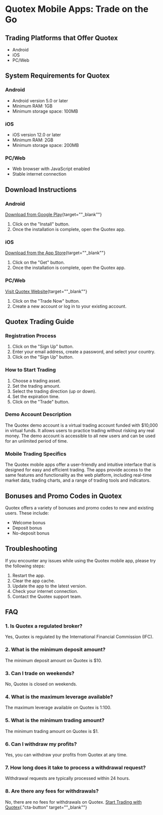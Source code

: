 # Quotex Mobile Apps: Trade on the Go

## Trading Platforms that Offer Quotex

-   Android
-   iOS
-   PC/Web

## System Requirements for Quotex

### Android

-   Android version 5.0 or later
-   Minimum RAM: 1GB
-   Minimum storage space: 100MB

### iOS

-   iOS version 12.0 or later
-   Minimum RAM: 2GB
-   Minimum storage space: 200MB

### PC/Web

-   Web browser with JavaScript enabled
-   Stable internet connection

## Download Instructions

### Android

[Download from Google
Play](\%22https://play.google.com/store/apps/details?id=com.binary.quotex\%22){target=""_blank""}

1.  Click on the "Install" button.
2.  Once the installation is complete, open the Quotex app.

### iOS

[Download from the App
Store](\%22https://apps.apple.com/us/app/quotex-trading-platform/id1505283387\%22){target=""_blank""}

1.  Click on the "Get" button.
2.  Once the installation is complete, open the Quotex app.

### PC/Web

[Visit Quotex
Website](\%22https://traff.sbs/quotexonelink\%22){target=""_blank""}

1.  Click on the "Trade Now" button.
2.  Create a new account or log in to your existing account.

## Quotex Trading Guide

### Registration Process

1.  Click on the "Sign Up" button.
2.  Enter your email address, create a password, and select your
    country.
3.  Click on the "Sign Up" button.

### How to Start Trading

1.  Choose a trading asset.
2.  Set the trading amount.
3.  Select the trading direction (up or down).
4.  Set the expiration time.
5.  Click on the "Trade" button.

### Demo Account Description

The Quotex demo account is a virtual trading account funded with
\$10,000 in virtual funds. It allows users to practice trading without
risking any real money. The demo account is accessible to all new users
and can be used for an unlimited period of time.

### Mobile Trading Specifics

The Quotex mobile apps offer a user-friendly and intuitive interface
that is designed for easy and efficient trading. The apps provide access
to the same features and functionality as the web platform, including
real-time market data, trading charts, and a range of trading tools and
indicators.

## Bonuses and Promo Codes in Quotex

Quotex offers a variety of bonuses and promo codes to new and existing
users. These include:

-   Welcome bonus
-   Deposit bonus
-   No-deposit bonus

## Troubleshooting

If you encounter any issues while using the Quotex mobile app, please
try the following steps:

1.  Restart the app.
2.  Clear the app cache.
3.  Update the app to the latest version.
4.  Check your internet connection.
5.  Contact the Quotex support team.

## FAQ

### 1. Is Quotex a regulated broker?

Yes, Quotex is regulated by the International Financial Commission
(IFC).

### 2. What is the minimum deposit amount?

The minimum deposit amount on Quotex is \$10.

### 3. Can I trade on weekends?

No, Quotex is closed on weekends.

### 4. What is the maximum leverage available?

The maximum leverage available on Quotex is 1:100.

### 5. What is the minimum trading amount?

The minimum trading amount on Quotex is \$1.

### 6. Can I withdraw my profits?

Yes, you can withdraw your profits from Quotex at any time.

### 7. How long does it take to process a withdrawal request?

Withdrawal requests are typically processed within 24 hours.

### 8. Are there any fees for withdrawals?

No, there are no fees for withdrawals on Quotex. [Start Trading with
Quotex](\%22https://traff.sbs/quotexonelink\%22){."cta-button"
target=""_blank""}

